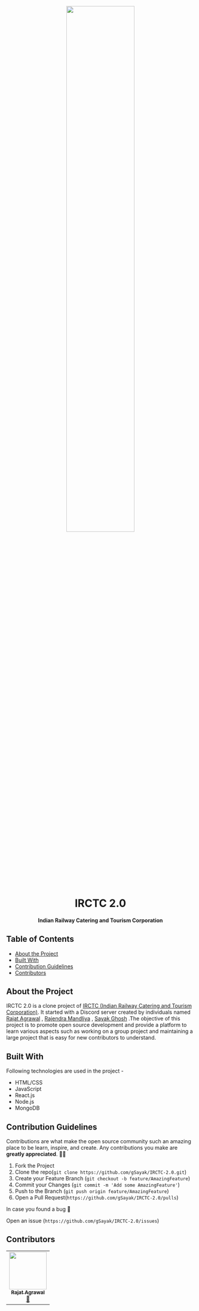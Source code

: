 <p align = "center">
<img src = "https://uxdt.nic.in/wp-content/uploads/2020/06/IRCTC-Preview.png?x93453" width = "60%">
<h1 align = "center"> IRCTC 2.0 </h1>
<h4 align = "center"> Indian Railway Catering and Tourism Corporation </h4>
</p>

## Table of Contents

* [About the Project](#about-the-project)
* [Built With](#built-with)
* [Contribution Guidelines](#contribution-guidelines)
* [Contributors](#contributors)

## About the Project

IRCTC 2.0 is a clone project of <a href="https://github.com/gSayak/IRCTC-2.0/wiki/About-IRCTC">IRCTC (Indian Railway Catering and Tourism Corporation)</a>. It started with a Discord server created by individuals named <a href="https://rashakdude.github.io/portfolio/" target="_blank">Rajat Agrawal</a> , <a href="https://github.com/mandliyarajendra11" target="_blank">Rajendra Mandliya</a> , <a href="https://github.com/gSayak" target="_blank">Sayak Ghosh</a> .The objective of this project is to promote open source development and provide a platform to learn various aspects such as working on a group project and maintaining a large project that is easy for new contributors to understand.


## Built With

Following technologies are used in the project - 
* HTML/CSS
* JavaScript
* React.js
* Node.js
* MongoDB

## Contribution Guidelines

Contributions are what make the open source community such an amazing place to be learn, inspire, and create. Any contributions you make are **greatly appreciated**. 🙌🙌

1. Fork the Project
2. Clone the repo(`git clone https://github.com/gSayak/IRCTC-2.0.git`)
3. Create your Feature Branch (`git checkout -b feature/AmazingFeature`)
4. Commit your Changes (`git commit -m 'Add some AmazingFeature'`)
5. Push to the Branch (`git push origin feature/AmazingFeature`)
6. Open a Pull Request(`https://github.com/gSayak/IRCTC-2.0/pulls`)

In case you found a bug 🐛

Open an issue (`https://github.com/gSayak/IRCTC-2.0/issues`)

## Contributors

<table>
  <tr>
    <td align="center"><a href="https://rashakdude.github.io/portfolio/" target="_blank" ><img src="https://avatars3.githubusercontent.com/u/45696541?v=4" width="100px;" alt=""/><br /><sub><b>Rajat Agrawal</b></sub></a><br /><a href="https://github.com/KKshitiz/UI-Templates/issues?q=author%3ARashakDude" title="Ideas, Planning, & Feedback" target="_blank">🤔</a></td>
  </tr>
</table>

